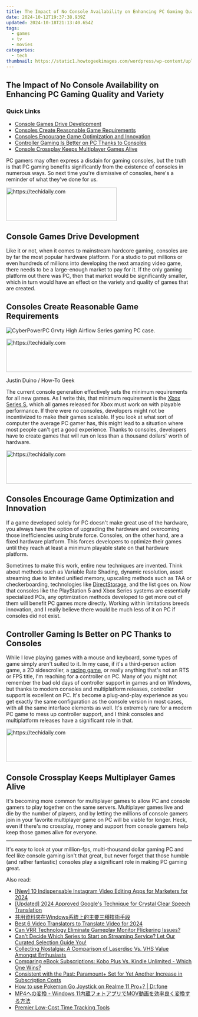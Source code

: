 ```yaml
---
title: The Impact of No Console Availability on Enhancing PC Gaming Quality and Variety
date: 2024-10-12T19:37:38.939Z
updated: 2024-10-18T21:13:40.654Z
tags:
  - games
  - tv
  - movies
categories:
  - tech
thumbnail: https://static1.howtogeekimages.com/wordpress/wp-content/uploads/2024/04/a-gaming-pc-with-a-crown-representing-superiority-and-an-xbox-series-x-and-a-ps5-in-the-background.jpg
---
```


## The Impact of No Console Availability on Enhancing PC Gaming Quality and Variety

### Quick Links

* [Console Games Drive Development](https://screen-recording.techidaily.com/new-best-apps-to-modify-your-voice-on-commute-for-2024/)
* [Consoles Create Reasonable Game Requirements](https://tech-hub.techidaily.com/ais-generational-journey-into-falsehood-spreaders/)
* [Consoles Encourage Game Optimization and Innovation](https://fox-that.techidaily.com/disabling-ringback-tones-on-your-apple-tablet-a-guide-for-managing-iphone-ipad-connection-sounds/)
* [Controller Gaming Is Better on PC Thanks to Consoles](https://youtube-sure.techidaily.com/ring-the-costs-and-advantages-of-various-youtube-plans-for-2024/)
* [Console Crossplay Keeps Multiplayer Games Alive](https://tech-hub.techidaily.com/keep-content-safe-stop-bot-harvesters/)

 PC gamers may often express a disdain for gaming consoles, but the truth is that PC gaming benefits significantly from the existence of consoles in numerous ways. So next time you're dismissive of consoles, here's a reminder of what they've done for us.

<!-- affiliate ads begin -->
<a href="https://aligracehair.sjv.io/c/5597632/2080328/19272" target="_top" id="2080328">
  <img src="//a.impactradius-go.com/display-ad/19272-2080328" border="0" alt="https://techidaily.com" width="300" height="90"/>
</a>
<img height="0" width="0" src="https://aligracehair.sjv.io/i/5597632/2080328/19272" style="position:absolute;visibility:hidden;" border="0" />
<!-- affiliate ads end -->

##  Console Games Drive Development

 Like it or not, when it comes to mainstream hardcore gaming, consoles are by far the most popular hardware platform. For a studio to put millions or even hundreds of millions into developing the next amazing video game, there needs to be a large-enough market to pay for it. If the only gaming platform out there was PC, then that market would be significantly smaller, which in turn would have an effect on the variety and quality of games that are created.

##  Consoles Create Reasonable Game Requirements

![CyberPowerPC Grvty High Airflow Series gaming PC case.](https://static1.howtogeekimages.com/wordpress/wp-content/uploads/2023/10/52651356479_64da2bb7da_o.jpg) 

<!-- affiliate ads begin -->
<a href="https://imp.i357552.net/c/5597632/994842/11832" target="_top" id="994842">
  <img src="//a.impactradius-go.com/display-ad/11832-994842" border="0" alt="https://techidaily.com" width="728" height="90"/>
</a>
<img height="0" width="0" src="https://imp.i357552.net/i/5597632/994842/11832" style="position:absolute;visibility:hidden;" border="0" />
<!-- affiliate ads end -->

Justin Duino / How-To Geek

 The current console generation effectively sets the minimum requirements for all new games. As I write this, that minimum requirement is the [Xbox Series S](https://win11-tips.techidaily.com/addressing-vscode-shutdown-problems-on-windows-11/), which all games released for Xbox must work on with playable performance. If there were no consoles, developers might not be incentivized to make their games scalable. If you look at what sort of computer the average PC gamer has, this might lead to a situation where most people can't get a good experience. Thanks to consoles, developers have to create games that will run on less than a thousand dollars' worth of hardware.

<!-- affiliate ads begin -->
<a href="https://appsumo.8odi.net/c/5597632/2144308/7443" target="_top" id="2144308">
  <img src="//a.impactradius-go.com/display-ad/7443-2144308" border="0" alt="https://techidaily.com" width="600" height="90"/>
</a>
<img height="0" width="0" src="https://appsumo.8odi.net/i/5597632/2144308/7443" style="position:absolute;visibility:hidden;" border="0" />
<!-- affiliate ads end -->

##  Consoles Encourage Game Optimization and Innovation

 If a game developed solely for PC doesn't make great use of the hardware, you always have the option of upgrading the hardware and overcoming those inefficiencies using brute force. Consoles, on the other hand, are a fixed hardware platform. This forces developers to optimize their games until they reach at least a minimum playable state on that hardware platform.

 Sometimes to make this work, entire new techniques are invented. Think about methods such as Variable Rate Shading, dynamic resolution, asset streaming due to limited unified memory, upscaling methods such as TAA or checkerboarding, technologies like [DirectStorage](https://android-location.techidaily.com/3-effective-methods-to-fake-gps-location-on-android-for-your-lava-yuva-3-drfone-by-drfone-virtual/), and the list goes on. Now that consoles like the PlayStation 5 and Xbox Series systems are essentially specialized PCs, any optimization methods developed to get more out of them will benefit PC games more directly. Working within limitations breeds innovation, and I really believe there would be much less of it on PC if consoles did not exist.

##  Controller Gaming Is Better on PC Thanks to Consoles

 While I love playing games with a mouse and keyboard, some types of game simply aren't suited to it. In my case, if it's a third-person action game, a 2D sidescroller, a [racing game](https://android-location.techidaily.com/in-2024-how-to-fake-gps-on-android-without-mock-location-for-your-vivo-y36-drfone-by-drfone-virtual/), or really anything that's not an RTS or FPS title, I'm reaching for a controller on PC. Many of you might not remember the bad old days of controller support in games and on Windows, but thanks to modern consoles and multiplatform releases, controller support is excellent on PC. It's become a plug-and-play experience as you get exactly the same configuration as the console version in most cases, with all the same interface elements as well. It's extremely rare for a modern PC game to mess up controller support, and I think consoles and multiplatform releases have a significant role in that.

<!-- affiliate ads begin -->
<a href="https://aidotcom.pxf.io/c/5597632/2134503/19576" target="_top" id="2134503">
  <img src="//a.impactradius-go.com/display-ad/19576-2134503" border="0" alt="https://techidaily.com" width="728" height="90"/>
</a>
<img height="0" width="0" src="https://aidotcom.pxf.io/i/5597632/2134503/19576" style="position:absolute;visibility:hidden;" border="0" />
<!-- affiliate ads end -->

##  Console Crossplay Keeps Multiplayer Games Alive

 It's becoming more common for multiplayer games to allow PC and console gamers to play together on the same servers. Multiplayer games live and die by the number of players, and by letting the millions of console gamers join in your favorite multiplayer game on PC will be viable for longer. Heck, even if there's no crossplay, money and support from console gamers help keep those games alive for everyone.

---

 It's easy to look at your million-fps, multi-thousand dollar gaming PC and feel like console gaming isn't that great, but never forget that those humble (and rather fantastic) consoles play a significant role in making PC gaming great.

<ins class="adsbygoogle"
     style="display:block"
     data-ad-format="autorelaxed"
     data-ad-client="ca-pub-7571918770474297"
     data-ad-slot="1223367746"></ins>

<ins class="adsbygoogle"
     style="display:block"
     data-ad-client="ca-pub-7571918770474297"
     data-ad-slot="8358498916"
     data-ad-format="auto"
     data-full-width-responsive="true"></ins>

<span class="atpl-alsoreadstyle">Also read:</span>
<div><ul>
<li><a href="https://instagram-videos.techidaily.com/new-10-indispensable-instagram-video-editing-apps-for-marketers-for-2024/"><u>[New] 10 Indispensable Instagram Video Editing Apps for Marketers for 2024</u></a></li>
<li><a href="https://remote-screen-capture.techidaily.com/updated-2024-approved-googles-technique-for-crystal-clear-speech-translation/"><u>[Updated] 2024 Approved Google's Technique for Crystal Clear Speech Translation</u></a></li>
<li><a href="https://win-exceptional.techidaily.com/1728502163259-windows/"><u>共用資料夾在Windows系統上的主要三種技術手段</u></a></li>
<li><a href="https://fox-links.techidaily.com/best-6-video-translators-to-translate-video-for-2024/"><u>Best 6 Video Translators to Translate Video for 2024</u></a></li>
<li><a href="https://buynow-marvelous.techidaily.com/can-vrr-technology-eliminate-gameplay-monitor-flickering-issues/"><u>Can VRR Technology Eliminate Gameplay Monitor Flickering Issues?</u></a></li>
<li><a href="https://buynow-marvelous.techidaily.com/cant-decide-which-series-to-start-on-streaming-service-let-our-curated-selection-guide-you/"><u>Can't Decide Which Series to Start on Streaming Service? Let Our Curated Selection Guide You!</u></a></li>
<li><a href="https://buynow-marvelous.techidaily.com/collecting-nostalgia-a-comparison-of-laserdisc-vs-vhs-value-amongst-enthusiasts/"><u>Collecting Nostalgia: A Comparison of Laserdisc Vs. VHS Value Amongst Enthusiasts</u></a></li>
<li><a href="https://buynow-marvelous.techidaily.com/comparing-ebook-subscriptions-kobo-plus-vs-kindle-unlimited-which-one-wins/"><u>Comparing eBook Subscriptions: Kobo Plus Vs. Kindle Unlimited - Which One Wins?</u></a></li>
<li><a href="https://buynow-marvelous.techidaily.com/consistent-with-the-past-paramountplus-set-for-yet-another-increase-in-subscription-costs/"><u>Consistent with the Past: Paramount+ Set for Yet Another Increase in Subscription Costs</u></a></li>
<li><a href="https://pokemon-go-android.techidaily.com/how-to-use-pokemon-go-joystick-on-realme-11-proplus-drfone-by-drfone-virtual-android/"><u>How to use Pokemon Go Joystick on Realme 11 Pro+? | Dr.fone</u></a></li>
<li><a href="https://tech-savvy.techidaily.com/mp4-windows-11mov/"><u>MP4への変換 - Windows 11内蔵フォトアプリでMOV動画を効率良く変換する方法</u></a></li>
<li><a href="https://extra-resources.techidaily.com/premier-low-cost-time-tracking-tools/"><u>Premier Low-Cost Time Tracking Tools</u></a></li>
</ul></div>

